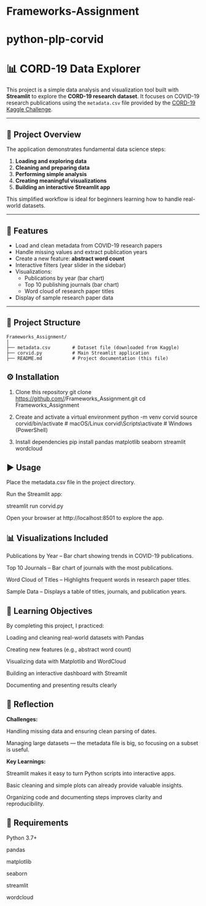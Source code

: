 # Frameworks-Assignment

# python-plp-corvid

# 📊 CORD-19 Data Explorer

This project is a simple data analysis and visualization tool built with **Streamlit** to explore the **CORD-19 research dataset**. It focuses on COVID-19 research publications using the `metadata.csv` file provided by the [CORD-19 Kaggle Challenge](https://www.kaggle.com/allen-institute-for-ai/CORD-19-research-challenge).

---

## 🚀 Project Overview

The application demonstrates fundamental data science steps:

1. **Loading and exploring data**
2. **Cleaning and preparing data**
3. **Performing simple analysis**
4. **Creating meaningful visualizations**
5. **Building an interactive Streamlit app**

This simplified workflow is ideal for beginners learning how to handle real-world datasets.

---

## 🧾 Features

- Load and clean metadata from COVID-19 research papers  
- Handle missing values and extract publication years  
- Create a new feature: **abstract word count**  
- Interactive filters (year slider in the sidebar)  
- Visualizations:
  - Publications by year (bar chart)  
  - Top 10 publishing journals (bar chart)  
  - Word cloud of research paper titles  
- Display of sample research paper data  

---

## 📂 Project Structure

```text
Frameworks_Assignment/
│
├── metadata.csv        # Dataset file (downloaded from Kaggle)
├── corvid.py           # Main Streamlit application
├── README.md           # Project documentation (this file)

```

## ⚙️ Installation
1. Clone this repository
git clone https://github.com/<your-username>/Frameworks_Assignment.git
cd Frameworks_Assignment

2. Create and activate a virtual environment
python -m venv corvid
source corvid/bin/activate   # macOS/Linux
corvid\Scripts\activate      # Windows (PowerShell)

3. Install dependencies
pip install pandas matplotlib seaborn streamlit wordcloud

## ▶️ Usage

Place the metadata.csv file in the project directory.

Run the Streamlit app:

streamlit run corvid.py


Open your browser at http://localhost:8501
 to explore the app.

## 📊 Visualizations Included

Publications by Year – Bar chart showing trends in COVID-19 publications.

Top 10 Journals – Bar chart of journals with the most publications.

Word Cloud of Titles – Highlights frequent words in research paper titles.

Sample Data – Displays a table of titles, journals, and publication years.

## 📘 Learning Objectives

By completing this project, I practiced:

Loading and cleaning real-world datasets with Pandas

Creating new features (e.g., abstract word count)

Visualizing data with Matplotlib and WordCloud

Building an interactive dashboard with Streamlit

Documenting and presenting results clearly

## 📝 Reflection

**Challenges:**

Handling missing data and ensuring clean parsing of dates.

Managing large datasets — the metadata file is big, so focusing on a subset is useful.

**Key Learnings:**

Streamlit makes it easy to turn Python scripts into interactive apps.

Basic cleaning and simple plots can already provide valuable insights.

Organizing code and documenting steps improves clarity and reproducibility.

## 📌 Requirements

Python 3.7+

pandas

matplotlib

seaborn

streamlit

wordcloud
